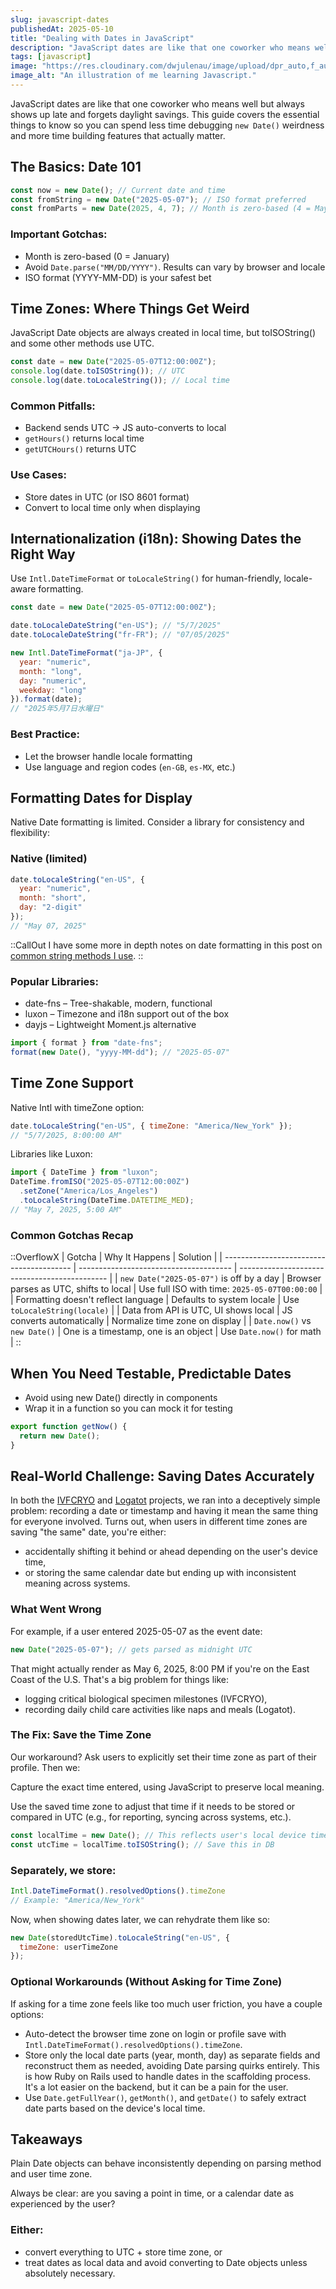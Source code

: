 ```yaml
---
slug: javascript-dates
publishedAt: 2025-05-10
title: "Dealing with Dates in JavaScript"
description: "JavaScript dates are like that one coworker who means well but always shows up late and forgets daylight savings."
tags: [javascript]
image: "https://res.cloudinary.com/dwjulenau/image/upload/dpr_auto,f_auto,fl_progressive,q_auto/v1747076064/josh-portfolio/assets_task_01jv2xcacpf9e8442cz03j7b86_1747075929_img_0.webp"
image_alt: "An illustration of me learning Javascript."
---
```

JavaScript dates are like that one coworker who means well but always shows up late and forgets daylight savings. This guide covers the essential things to know so you can spend less time debugging `new Date()` weirdness and more time building features that actually matter.

## The Basics: Date 101
```js
const now = new Date(); // Current date and time
const fromString = new Date("2025-05-07"); // ISO format preferred
const fromParts = new Date(2025, 4, 7); // Month is zero-based (4 = May)
```

### Important Gotchas:

- Month is zero-based (0 = January)
- Avoid `Date.parse("MM/DD/YYYY")`. Results can vary by browser and locale
- ISO format (YYYY-MM-DD) is your safest bet

## Time Zones: Where Things Get Weird
JavaScript Date objects are always created in local time, but toISOString() and some other methods use UTC.

```js
const date = new Date("2025-05-07T12:00:00Z");
console.log(date.toISOString()); // UTC
console.log(date.toLocaleString()); // Local time
```

### Common Pitfalls:

- Backend sends UTC → JS auto-converts to local
- `getHours()` returns local time
- `getUTCHours()` returns UTC

### Use Cases:

- Store dates in UTC (or ISO 8601 format)
- Convert to local time only when displaying

## Internationalization (i18n): Showing Dates the Right Way

Use `Intl.DateTimeFormat` or `toLocaleString()` for human-friendly, locale-aware formatting.

```js
const date = new Date("2025-05-07T12:00:00Z");

date.toLocaleDateString("en-US"); // "5/7/2025"
date.toLocaleDateString("fr-FR"); // "07/05/2025"

new Intl.DateTimeFormat("ja-JP", {
  year: "numeric",
  month: "long",
  day: "numeric",
  weekday: "long"
}).format(date);
// "2025年5月7日水曜日"
```

### Best Practice:

- Let the browser handle locale formatting
- Use language and region codes (`en-GB`, `es-MX`, etc.)

## Formatting Dates for Display
Native Date formatting is limited. Consider a library for consistency and flexibility:

### Native (limited)
```js
date.toLocaleString("en-US", {
  year: "numeric",
  month: "short",
  day: "2-digit"
});
// "May 07, 2025"
```

::CallOut
I have some more in depth notes on date formatting in this post on [common string methods I use](/dev-notes/common-string-methods-i-use#date-formatting).
::

### Popular Libraries:

- date-fns – Tree-shakable, modern, functional
- luxon – Timezone and i18n support out of the box
- dayjs – Lightweight Moment.js alternative

```js
import { format } from "date-fns";
format(new Date(), "yyyy-MM-dd"); // "2025-05-07"
```

## Time Zone Support

Native Intl with timeZone option:

```js
date.toLocaleString("en-US", { timeZone: "America/New_York" });
// "5/7/2025, 8:00:00 AM"
```
Libraries like Luxon:

```js
import { DateTime } from "luxon";
DateTime.fromISO("2025-05-07T12:00:00Z")
  .setZone("America/Los_Angeles")
  .toLocaleString(DateTime.DATETIME_MED);
// "May 7, 2025, 5:00 AM"
```

### Common Gotchas Recap
::OverflowX
| Gotcha                                   | Why It Happens                         | Solution                                      |
| ---------------------------------------- | -------------------------------------- | --------------------------------------------- |
| `new Date("2025-05-07")` is off by a day | Browser parses as UTC, shifts to local | Use full ISO with time: `2025-05-07T00:00:00` |
| Formatting doesn't reflect language      | Defaults to system locale              | Use `toLocaleString(locale)`                  |
| Data from API is UTC, UI shows local     | JS converts automatically              | Normalize time zone on display                |
| `Date.now()` vs `new Date()`             | One is a timestamp, one is an object   | Use `Date.now()` for math                     |
::

## When You Need Testable, Predictable Dates

- Avoid using new Date() directly in components
- Wrap it in a function so you can mock it for testing

```js
export function getNow() {
  return new Date();
}
```

## Real-World Challenge: Saving Dates Accurately
In both the [IVFCRYO](/projects/ivfcryo) and [Logatot](/projects/logatot) projects, we ran into a deceptively simple problem: recording a date or timestamp and having it mean the same thing for everyone involved. Turns out, when users in different time zones are saving "the same" date, you're either:

- accidentally shifting it behind or ahead depending on the user's device time,
- or storing the same calendar date but ending up with inconsistent meaning across systems.

### What Went Wrong
For example, if a user entered 2025-05-07 as the event date:

```js
new Date("2025-05-07"); // gets parsed as midnight UTC
```

That might actually render as May 6, 2025, 8:00 PM if you're on the East Coast of the U.S. That's a big problem for things like:

- logging critical biological specimen milestones (IVFCRYO),
- recording daily child care activities like naps and meals (Logatot).

### The Fix: Save the Time Zone
Our workaround? Ask users to explicitly set their time zone as part of their profile. Then we:

Capture the exact time entered, using JavaScript to preserve local meaning.

Use the saved time zone to adjust that time if it needs to be stored or compared in UTC (e.g., for reporting, syncing across systems, etc.).

```js
const localTime = new Date(); // This reflects user's local device time
const utcTime = localTime.toISOString(); // Save this in DB
```

### Separately, we store:

```js
Intl.DateTimeFormat().resolvedOptions().timeZone
// Example: "America/New_York"
```

Now, when showing dates later, we can rehydrate them like so:

```js
new Date(storedUtcTime).toLocaleString("en-US", {
  timeZone: userTimeZone
});
```

### Optional Workarounds (Without Asking for Time Zone)
If asking for a time zone feels like too much user friction, you have a couple options:

- Auto-detect the browser time zone on login or profile save with `Intl.DateTimeFormat().resolvedOptions().timeZone`.
- Store only the local date parts (year, month, day) as separate fields and reconstruct them as needed, avoiding Date parsing quirks entirely. This is how Ruby on Rails used to handle dates in the scaffolding process. It's a lot easier on the backend, but it can be a pain for the user.
- Use `Date.getFullYear()`, `getMonth()`, and `getDate()` to safely extract date parts based on the device's local time.

## Takeaways
Plain Date objects can behave inconsistently depending on parsing method and user time zone.

Always be clear: are you saving a point in time, or a calendar date as experienced by the user?

### Either:

- convert everything to UTC + store time zone, or
- treat dates as local data and avoid converting to Date objects unless absolutely necessary.
